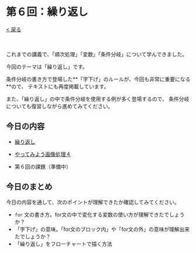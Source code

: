 # 第６回：繰り返し

[< 戻る](../)

　

これまでの講義で、「順次処理」「変数」「条件分岐」について学んできました。

今回のテーマは「繰り返し」です。

条件分岐の書き方で登場した**「字下げ」のルールが、今回も非常に重要になる**ので、
テキストにも再度掲載しています。

また、「繰り返し」の中で条件分岐を使用する例が多く登場するので、
条件分岐についても復習しながら進めてみてください。



## 今日の内容

- [繰り返し](for/)

- [やってみよう画像処理４](try4/)

- 第６回の課題（準備中）



## 今日のまとめ

今日の内容を通して、次のポイントが理解できたか確認してみてください。

- `for` 文の書き方。for文の中で変化する変数の使い方が理解できたでしょうか？
- 「字下げ」の意味。「for文のブロック内」や「for文の外」の意味が理解出来たでしょうか？
- 「繰り返し」をフローチャートで描く方法

